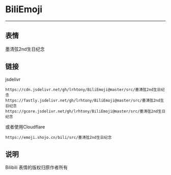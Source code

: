 # BiliEmoji
---
## 表情
墨清弦2nd生日纪念
## 链接
jsdelivr
```
https://cdn.jsdelivr.net/gh/lrhtony/BiliEmoji@master/src/墨清弦2nd生日纪念
https://fastly.jsdelivr.net/gh/lrhtony/BiliEmoji@master/src/墨清弦2nd生日纪念
https://gcore.jsdelivr.net/gh/lrhtony/BiliEmoji@master/src/墨清弦2nd生日纪念
```
或者使用Cloudflare
```
https://emoji.shojo.cn/bili/src/墨清弦2nd生日纪念
```
## 说明
Bilibili 表情的版权归原作者所有
